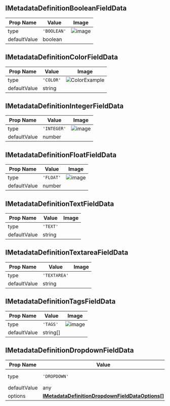 ## IMetadataDefinitionBooleanFieldData
| Prop Name | Value | Image |
|--------------|----------|--------------|
| type | `'BOOLEAN'` | ![image](https://github.com/user-attachments/assets/91a4d94b-f104-4801-9950-812fa5f37d0e) |
| defaultValue | boolean | |

## IMetadataDefinitionColorFieldData
| Prop Name | Value | Image |
|--------------|----------|--------------|
| type | `'COLOR'` | ![ColorExample](https://github.com/user-attachments/assets/828b3e94-4492-4bae-81f8-2d61dbef0a36)|
| defaultValue | string | |

## IMetadataDefinitionIntegerFieldData
| Prop Name | Value | Image |
|--------------|----------|--------------|
| type | `'INTEGER'` | ![image](https://github.com/user-attachments/assets/0966dbd7-08c7-4590-89a4-68d43ffd2e1b)|
| defaultValue | number | |

## IMetadataDefinitionFloatFieldData
| Prop Name | Value | Image |
|--------------|----------|--------------|
| type | `'FLOAT'` | ![image](https://github.com/user-attachments/assets/7332c6be-2f31-4dec-8531-7930fe64e8bc)|
| defaultValue | number | |

## IMetadataDefinitionTextFieldData
| Prop Name | Value | Image |
|--------------|----------|--------------|
| type | `'TEXT'` | |
| defaultValue | string | |

## IMetadataDefinitionTextareaFieldData
| Prop Name | Value | Image |
|--------------|----------|--------------|
| type | `'TEXTAREA'` | |
| defaultValue | string | |

## IMetadataDefinitionTagsFieldData
| Prop Name | Value | Image |
|--------------|----------|--------------|
| type | `'TAGS'` | ![image](https://github.com/user-attachments/assets/90ce2881-ac28-4be1-bb74-b7d086dc71da)|
| defaultValue | string[] | |

## IMetadataDefinitionDropdownFieldData
| Prop Name | Value | Image |
|--------------|----------|--------------|
| type | `'DROPDOWN'` | ![image](https://github.com/user-attachments/assets/fe2131e1-8c4d-4d83-a253-1346d1bb622f) |
| defaultValue | any | |
| options | **[IMetadataDefinitionDropdownFieldDataOptions<any>[]](/Documentation/MetadataPlugin/IMetadataDefinitionDropdownFieldDataOptions.md)** | |
